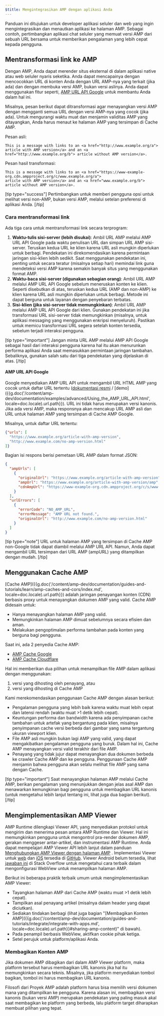 ```yaml
---
$title: Mengintegrasikan AMP dengan aplikasi Anda
---
```


Panduan ini ditujukan untuk developer aplikasi seluler dan web yang ingin mengintegrasikan dan menautkan aplikasi ke halaman AMP. Sebagai contoh, pertimbangkan aplikasi chat seluler yang memuat versi AMP dari sebuah URL bersama untuk memberikan pengalaman yang lebih cepat kepada pengguna.

## Mentransformasi link ke AMP

Dengan AMP, Anda dapat merender situs eksternal di dalam aplikasi
native atau web seluler nyaris seketika. Anda dapat mencapainya dengan mencocokkan URL di konten Anda
dengan URL AMP-nya yang terkait (jika ada) dan dengan membuka versi AMP,
bukan versi aslinya. Anda dapat menggunakan fitur seperti,
[AMP URL API Google](https://developers.google.com/amp/cache/use-amp-url) untuk
membantu Anda dalam hal ini.

Misalnya, pesan berikut dapat ditransformasi agar menayangkan versi AMP
dengan mengganti semua URL dengan versi AMP-nya yang cocok (jika ada). Untuk
mengurangi waktu muat dan menjamin validitas AMP yang ditayangkan, Anda harus
menaut ke halaman AMP yang tersimpan di Cache AMP.

Pesan asli:

```text
This is a message with links to an <a href="http://www.example.org/a">
article with AMP version</a> and an <a href="http://www.example.org/b"> article without AMP version</a>.
```

Pesan hasil transformasi:

```text
This is a message with links to an <a href="https://www-example-org.cdn.ampproject.org/c/www.example.org/a">
article with AMP version</a> and an <a href="www.example.org/b"> article without AMP version</a>.
```

[tip type="success"]
Pertimbangkan untuk memberi pengguna opsi untuk melihat versi non-AMP, bukan
versi AMP, melalui setelan preferensi di aplikasi Anda.
[/tip]

### Cara mentransformasi link

Ada tiga cara untuk mentransformasi link secara terprogram:

1.  **Waktu-tulis sisi-server (lebih disukai)**: Ambil URL AMP melalui AMP URL API
    Google pada waktu penulisan URL dan simpan URL AMP sisi-server. Teruskan kedua
    URL ke klien karena URL asli mungkin diperlukan untuk berbagi.
    Pendekatan ini direkomendasikan karena permintaan jaringan sisi-klien lebih
    sedikit. Saat menggunakan pendekatan ini, penting untuk secara teratur
    (misalnya setiap hari) memindai link guna mendeteksi versi AMP karena semakin banyak situs
    yang menggunakan format AMP.
2.  **Waktu-baca sisi-server (digunakan sebagian orang)**: Ambil URL AMP melalui AMP URL
    API Google sebelum meneruskan konten ke klien. Seperti disebutkan di atas, teruskan
    kedua URL (AMP dan non-AMP) ke klien karena URL asli mungkin
    diperlukan untuk berbagi. Metode ini dapat berguna untuk layanan dengan penyebaran terbatas.
3.  **Sisi-klien (jika sisi-server tidak memungkinkan)**: Ambil URL AMP melalui
    AMP URL API Google dari klien. Gunakan pendekatan ini jika transformasi URL sisi-server
    tidak memungkinkan (misalnya, untuk aplikasi messaging yang menggunakan
    enkripsi menyeluruh). Pastikan untuk memicu transformasi URL segera setelah
    konten tersedia, sebelum terjadi interaksi pengguna.

[tip type="important"]
Jangan minta URL AMP melalui AMP API Google sebagai hasil dari interaksi
pengguna karena hal itu akan menurunkan performa aplikasi Anda saat
memasukkan permintaan jaringan tambahan. Sebaliknya, gunakan salah satu dari tiga pendekatan yang
dijelaskan di atas.
[/tip]

#### AMP URL API Google

Google menyediakan AMP URL API untuk mengambil URL HTML AMP yang cocok untuk
daftar URL tertentu ([dokumentasi resmi](https://developers.google.com/amp/cache/use-amp-url) /
[demo]({{g.doc('/content/amp-dev/documentation/examples/advanced/Using_the_AMP_URL_API.html', locale=doc.locale).url.path}}). URL ini
tidak harus merupakan versi kanonis. Jika ada versi AMP, maka responsnya
akan mencakup URL AMP asli dan URL untuk halaman AMP yang tersimpan di
Cache AMP Google.

Misalnya, untuk daftar URL tertentu:

```json
{"urls": [
  "https://www.example.org/article-with-amp-version",
  "http://www.example.com/no-amp-version.html"
]}
```

Bagian isi respons berisi pemetaan URL AMP dalam format JSON:

```json
{
  "ampUrls": [
    {
      "originalUrl": "https://www.example.org/article-with-amp-version",
      "ampUrl": "https://www.example.org/article-with-amp-version/amp",
      "cdnAmpUrl": "https://www-example-org.cdn.ampproject.org/c/s/www.example.org/article-with-amp-version"
    }
  ],
  "urlErrors": [
    {
      "errorCode": "NO_AMP_URL",
      "errorMessage": "AMP URL not found.",
      "originalUrl": "http://www.example.com/no-amp-version.html"
    }
  ]
}
```

[tip type="note"]
URL untuk halaman AMP yang tersimpan di Cache AMP non-Google tidak dapat diambil melalui
AMP URL API. Namun, Anda dapat mengambil URL tersimpan dari URL AMP
(ampURL) yang ditampilkan dengan mudah.
[/tip]

## Menggunakan Cache AMP

[Cache AMP]({{g.doc('/content/amp-dev/documentation/guides-and-tutorials/learn/amp-caches-and-cors/index.md', locale=doc.locale).url.path}}) adalah
jaringan penayangan konten (CDN) berbasis proxy untuk menayangkan dokumen AMP yang valid.
Cache AMP didesain untuk:

*   Hanya menayangkan halaman AMP yang valid.
*   Memungkinkan halaman AMP dimuat sebelumnya secara efisien dan aman.
*   Melakukan pengoptimalan performa tambahan pada konten yang berguna bagi pengguna.

Saat ini, ada 2 penyedia Cache AMP:

*   [AMP Cache Google](https://developers.google.com/amp/cache/)
*   [AMP Cache Cloudflare](https://amp.cloudflare.com/)

Hal ini memberikan dua pilihan untuk menampilkan file AMP dalam aplikasi dengan menggunakan:

1.  versi yang dihosting oleh penayang, atau
2.  versi yang dihosting di Cache AMP

Kami merekomendasikan penggunaan Cache AMP dengan alasan berikut:

*  Pengalaman pengguna yang lebih baik karena waktu muat lebih cepat dan latensi rendah
    (waktu muat >1 detik lebih cepat).
*  Keuntungan performa dan bandwidth karena ada penyimpanan cache tambahan untuk artefak yang
    bergantung pada klien, misalnya penyimpanan cache versi berbeda dari gambar yang sama
    tergantung ukuran viewport klien.
*  File AMP asli mungkin bukan lagi AMP yang valid, yang dapat mengakibatkan
    pengalaman pengguna yang buruk. Dalam hal ini, Cache AMP menayangkan versi
    valid terakhir dari file AMP.
*  Penayang yang tidak jujur dapat menayangkan dua dokumen berbeda ke
    crawler Cache AMP dan ke pengguna. Penggunaan Cache AMP menjamin bahwa
    pengguna akan selalu melihat file AMP yang sama dengan Cache.

[tip type="important"]
Saat menayangkan halaman AMP melalui Cache AMP, berikan pengalaman yang
menunjukkan dengan jelas asal AMP dan menawarkan kemungkinan bagi pengguna untuk
membagikan URL kanonis (untuk mengetahui lebih lanjut tentang ini, lihat juga dua bagian berikut).
[/tip]

## Mengimplementasikan AMP Viewer

AMP Runtime dilengkapi Viewer API, yang menyediakan protokol untuk mengirim dan
menerima pesan antara AMP Runtime dan Viewer. Hal ini memungkinkan pengguna untuk
mengontrol pra-render dokumen AMP, gerakan menggeser antar-artikel, dan
instrumentasi AMP Runtime. Anda dapat mempelajari AMP Viewer API lebih lanjut dalam panduan
[Menghubungkan AMP Viewer dengan halaman AMP](https://github.com/ampproject/amphtml/blob/master/extensions/amp-viewer-integration/integrating-viewer-with-amp-doc-guide.md)
. Implementasi Viewer untuk [web](https://github.com/ampproject/amp-viewer/blob/master/mobile-web/README.md)
dan [iOS](https://github.com/ampproject/amp-viewer/tree/master/ios)
tersedia di [GitHub](https://github.com/ampproject/amp-viewer). Viewer Android
belum tersedia, lihat [jawaban ini](https://stackoverflow.com/questions/44856759/does-we-need-to-change-anything-in-usual-webpage-loader-for-loading-an-amp-acce/44869038#44869038)
di Stack Overflow untuk mengetahui cara terbaik dalam mengonfigurasi WebView untuk menampilkan halaman AMP.

Berikut ini beberapa praktik terbaik umum untuk mengimplementasikan AMP Viewer:

*   Tayangkan halaman AMP dari Cache AMP (waktu muat >1 detik lebih cepat).
*   Tampilkan asal penayang artikel (misalnya dalam header yang dapat diciutkan).
*   Sediakan tindakan berbagi (lihat juga bagian "[Membagikan Konten AMP]({{g.doc('/content/amp-dev/documentation/guides-and-tutorials/integrate/integrate-with-apps.md', locale=doc.locale).url.path}}#sharing-amp-content)"
    di bawah).
*   Pada penampil berbasis WebView, aktifkan cookie pihak ketiga.
*   Setel perujuk untuk platform/aplikasi Anda.

### Membagikan Konten AMP

Jika dokumen AMP dibagikan dari dalam AMP Viewer platform, maka platform tersebut
harus membagikan URL kanonis jika hal itu memungkinkan secara teknis. Misalnya, jika
platform menyediakan tombol bagikan, tombol ini harus membagikan URL kanonis.

Filosofi dari Proyek AMP adalah platform harus bisa memilih versi dokumen mana yang
ditampilkan ke pengguna. Karena alasan ini, membagikan versi kanonis
(bukan versi AMP) merupakan pendekatan yang paling masuk akal saat
membagikan ke platform yang berbeda, lalu platform target diharapkan membuat
pilihan yang tepat.
